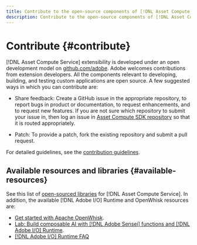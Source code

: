 ```yaml
---
title: Contribute to the open-source components of [!DNL Asset Compute Service]
description: Contribute to the open-source components of [!DNL Asset Compute Service].
---
```


# Contribute {#contribute}

[!DNL Asset Compute Service] extensibility is developed under an open development model on [github.com/adobe](https://github.com/adobe). Adobe welcomes contributions from extension developers. All the components relevant to developing, building, and testing custom applications are open source. A few suggested ways in which you can contribute are:

* Share feedback: Create a GitHub issue in the appropriate repository, to report bugs in product or documentation, to request enhancements, and to request new features. If you are not sure which repository to submit your issue in, then log an issue in [Asset Compute SDK repository](https://github.com/adobe/asset-compute-sdk) so that it is routed appropriately.

* Patch: To provide a patch, fork the existing repository and submit a pull request.

For detailed guidelines, see the [contribution guidelines](https://github.com/adobe/asset-compute-sdk/blob/master/.github/CONTRIBUTING.md).

## Available resources and libraries {#available-resources}

See this list of [open-sourced libraries](https://github.com/adobe/asset-compute-sdk#available-resources-and-libraries) for [!DNL Asset Compute Service]. In addition, the available [!DNL Adobe I/O] Runtime and OpenWhisk resources are:

* [Get started with Apache OpenWhisk](https://github.com/apache/incubator-openwhisk/tree/master/docs#getting-started-with-openwhisk).
* [Lab: Build composable AI with [!DNL Adobe Sensei] functions and [!DNL Adobe I/O] Runtime](https://opensource.adobe.com/adobe-sensei-ai-functions/index.html).
* [[!DNL Adobe I/O] Runtime FAQ](https://www.adobe.io/apis/experienceplatform/runtime/docs.html#!adobedocs/adobeio-runtime/master/resources/faq.md)

<!-- **TBD** for post-release:
* Link to Firefly open-source components.
* Issues in `aio` can be reported in Firefly repos.
* Issues in asset-compute-sdk or devtool goes into the relevant repos from Nui.
-->

